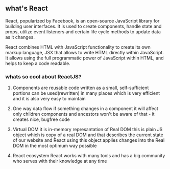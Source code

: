 ## what's React
React, popularized by Facebook, is an open-source JavaScript library for building user interfaces. It is used to create components, handle state and props, utilize event listeners and certain life cycle methods to update data as it changes.

React combines HTML with JavaScript functionality to create its own markup language, JSX that allows to write HTML directly within JavaScript.
It allows using the full programmatic power of JavaScript within HTML, and helps to keep a code readable.

### whats so cool about ReactJS?

1) Components are reusable
code written as a small, self-sufficient portions can be used(rewritten) in many places which is very efficient and it is also very easy to maintain

2) One way data flow
if something changes in a component it will affect only children components and ancestors won't be aware of that - it creates nice, bugfree code

3) Virtual DOM
it is in-memory represantation of Real DOM
this is plain JS object which is copy of a real DOM and that describes the current state of our website and React using this object applies changes into the Real DOM in the most optimum way possible 

4) React ecosystem
React works with many tools and has a big community who serves with their knowledge at any time